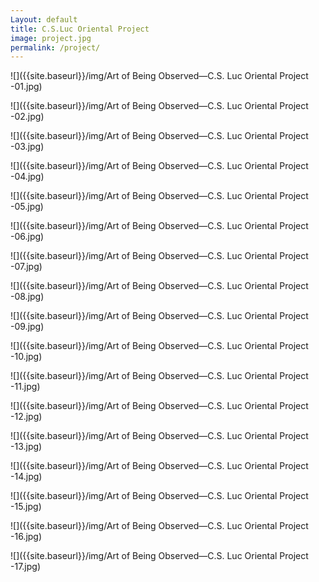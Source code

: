 ```yaml
---
Layout: default
title: C.S.Luc Oriental Project
image: project.jpg
permalink: /project/
---
```


![]({{site.baseurl}}/img/Art of Being Observed—C.S. Luc Oriental Project -01.jpg)

![]({{site.baseurl}}/img/Art of Being Observed—C.S. Luc Oriental Project -02.jpg)

![]({{site.baseurl}}/img/Art of Being Observed—C.S. Luc Oriental Project -03.jpg)

![]({{site.baseurl}}/img/Art of Being Observed—C.S. Luc Oriental Project -04.jpg)

![]({{site.baseurl}}/img/Art of Being Observed—C.S. Luc Oriental Project -05.jpg)

![]({{site.baseurl}}/img/Art of Being Observed—C.S. Luc Oriental Project -06.jpg)

![]({{site.baseurl}}/img/Art of Being Observed—C.S. Luc Oriental Project -07.jpg)

![]({{site.baseurl}}/img/Art of Being Observed—C.S. Luc Oriental Project -08.jpg)

![]({{site.baseurl}}/img/Art of Being Observed—C.S. Luc Oriental Project -09.jpg)

![]({{site.baseurl}}/img/Art of Being Observed—C.S. Luc Oriental Project -10.jpg)

![]({{site.baseurl}}/img/Art of Being Observed—C.S. Luc Oriental Project -11.jpg)

![]({{site.baseurl}}/img/Art of Being Observed—C.S. Luc Oriental Project -12.jpg)

![]({{site.baseurl}}/img/Art of Being Observed—C.S. Luc Oriental Project -13.jpg)

![]({{site.baseurl}}/img/Art of Being Observed—C.S. Luc Oriental Project -14.jpg)

![]({{site.baseurl}}/img/Art of Being Observed—C.S. Luc Oriental Project -15.jpg)

![]({{site.baseurl}}/img/Art of Being Observed—C.S. Luc Oriental Project -16.jpg)

![]({{site.baseurl}}/img/Art of Being Observed—C.S. Luc Oriental Project -17.jpg)

